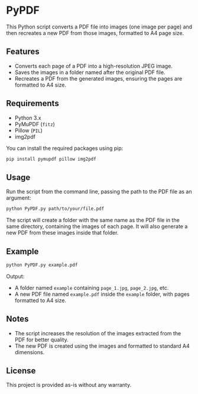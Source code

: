 # PyPDF

This Python script converts a PDF file into images (one image per page) and then recreates a new PDF from those images, formatted to A4 page size.

## Features

- Converts each page of a PDF into a high-resolution JPEG image.
- Saves the images in a folder named after the original PDF file.
- Recreates a PDF from the generated images, ensuring the pages are formatted to A4 size.

## Requirements

- Python 3.x
- PyMuPDF (`fitz`)
- Pillow (`PIL`)
- img2pdf

You can install the required packages using pip:

```bash
pip install pymupdf pillow img2pdf
```

## Usage

Run the script from the command line, passing the path to the PDF file as an argument:

```bash
python PyPDF.py path/to/your/file.pdf
```

The script will create a folder with the same name as the PDF file in the same directory, containing the images of each page. It will also generate a new PDF from these images inside that folder.

## Example

```bash
python PyPDF.py example.pdf
```

Output:

- A folder named `example` containing `page_1.jpg`, `page_2.jpg`, etc.
- A new PDF file named `example.pdf` inside the `example` folder, with pages formatted to A4 size.

## Notes

- The script increases the resolution of the images extracted from the PDF for better quality.
- The new PDF is created using the images and formatted to standard A4 dimensions.

## License

This project is provided as-is without any warranty.
